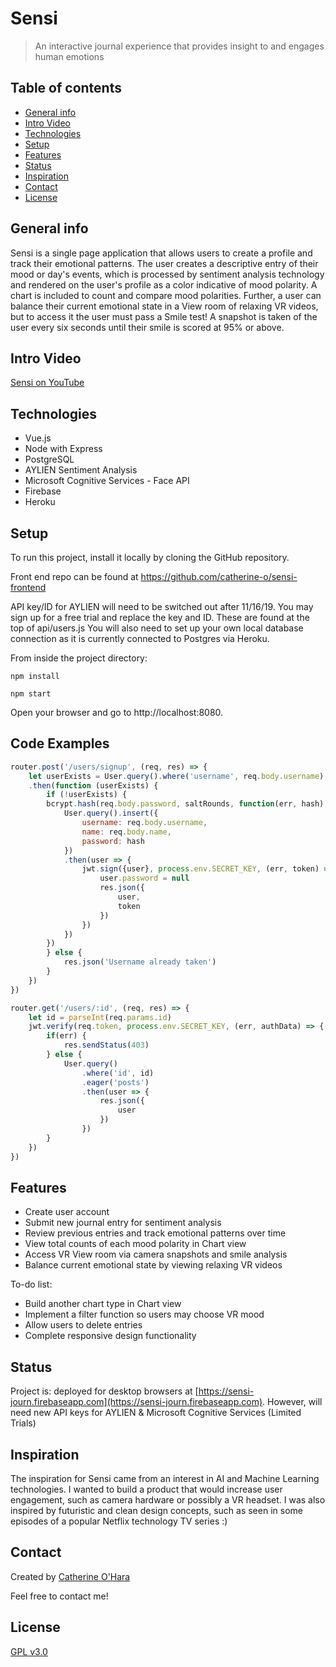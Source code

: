 # Sensi
> An interactive journal experience that provides insight to and engages human emotions

## Table of contents
* [General info](#general-info)
* [Intro Video](#intro-video)
* [Technologies](#technologies)
* [Setup](#setup)
* [Features](#features)
* [Status](#status)
* [Inspiration](#inspiration)
* [Contact](#contact)
* [License](#license)

## General info
Sensi is a single page application that allows users to create a profile and track their emotional patterns. The user creates a descriptive entry of their mood or day's events, which is processed by sentiment analysis technology and rendered on the user's profile as a color indicative of mood polarity. A chart is included to count and compare mood polarities. Further, a user can balance their current emotional state in a View room of relaxing VR videos, but to access it the user must pass a Smile test! A snapshot is taken of the user every six seconds until their smile is scored at 95% or above.

## Intro Video
[Sensi on YouTube](https://www.youtube.com/watch?v=V5oDAX56trY)

## Technologies
* Vue.js
* Node with Express
* PostgreSQL
* AYLIEN Sentiment Analysis
* Microsoft Cognitive Services - Face API
* Firebase
* Heroku

## Setup
To run this project, install it locally by cloning the GitHub repository.

Front end repo can be found at https://github.com/catherine-o/sensi-frontend

API key/ID for AYLIEN will need to be switched out after 11/16/19.
You may sign up for a free trial and replace the key and ID. These are found at the top of api/users.js
You will also need to set up your own local database connection as it is currently connected to Postgres via Heroku.

From inside the project directory:
```
npm install

npm start
```
Open your browser and go to http://localhost:8080.

## Code Examples

```javascript
router.post('/users/signup', (req, res) => {
    let userExists = User.query().where('username', req.body.username).first()
    .then(function (userExists) {
        if (!userExists) {
        bcrypt.hash(req.body.password, saltRounds, function(err, hash) {
            User.query().insert({
                username: req.body.username,
                name: req.body.name,
                password: hash
            })
            .then(user => {
                jwt.sign({user}, process.env.SECRET_KEY, (err, token) => {
                    user.password = null
                    res.json({
                        user,
                        token
                    })
                })
            })
        })
        } else {
            res.json('Username already taken')
        }
    })
})
```

```javascript
router.get('/users/:id', (req, res) => {
    let id = parseInt(req.params.id)
    jwt.verify(req.token, process.env.SECRET_KEY, (err, authData) => {
        if(err) {
            res.sendStatus(403)
        } else {
            User.query()
                .where('id', id)
                .eager('posts')
                .then(user => {
                    res.json({
                        user
                    })
                })
        }
    })
})
```


## Features
* Create user account
* Submit new journal entry for sentiment analysis
* Review previous entries and track emotional patterns over time
* View total counts of each mood polarity in Chart view
* Access VR View room via camera snapshots and smile analysis
* Balance current emotional state by viewing relaxing VR videos


To-do list:
* Build another chart type in Chart view
* Implement a filter function so users may choose VR mood
* Allow users to delete entries
* Complete responsive design functionality


## Status
Project is: deployed for desktop browsers at [https://sensi-journ.firebaseapp.com](https://sensi-journ.firebaseapp.com). However, will need new API keys for AYLIEN & Microsoft Cognitive Services (Limited Trials)

## Inspiration
The inspiration for Sensi came from an interest in AI and Machine Learning technologies. I wanted to build a product that would increase user engagement, such as camera hardware or possibly a VR headset. I was also inspired by futuristic and clean design concepts, such as seen in some episodes of a popular Netflix technology TV series :)

## Contact
Created by [Catherine O'Hara](www.linkedin.com/in/catherine-o)

Feel free to contact me!

## License
[GPL v3.0]()
